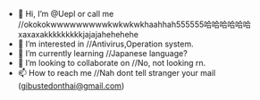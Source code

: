 - 👋 Hi, I’m @Uepl or call me //okokokwwwwwwwwwkwkwkwkhaahhah555555哈哈哈哈哈哈xaxaxakkkkkkkkkjajajahehehehe
- 👀 I’m interested in
    //Antivirus,Operation system.
- 🌱 I’m currently learning
    //Japanese language?
- 💞️ I’m looking to collaborate on
    //No, not looking rn.
- 📫 How to reach me 
    //Nah dont tell stranger your mail (gibustedonthai@gmail.com)

<!---
Uepl/Uepl is a ✨ special ✨ repository because its `README.md` (this file) appears on your GitHub profile.
You can click the Preview link to take a look at your changes.
--->
